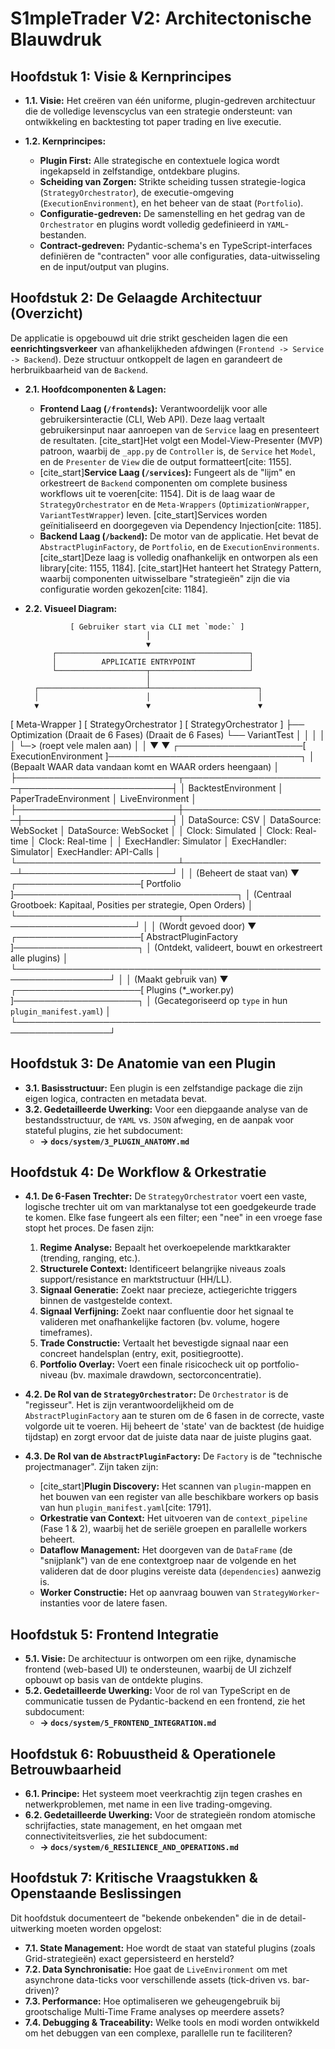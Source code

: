 # S1mpleTrader V2: Architectonische Blauwdruk

## Hoofdstuk 1: Visie & Kernprincipes

* **1.1. Visie:** Het creëren van één uniforme, plugin-gedreven architectuur die de volledige levenscyclus van een strategie ondersteunt: van ontwikkeling en backtesting tot paper trading en live executie.

* **1.2. Kernprincipes:**
    * **Plugin First:** Alle strategische en contextuele logica wordt ingekapseld in zelfstandige, ontdekbare plugins.
    * **Scheiding van Zorgen:** Strikte scheiding tussen strategie-logica (`StrategyOrchestrator`), de executie-omgeving (`ExecutionEnvironment`), en het beheer van de staat (`Portfolio`).
    * **Configuratie-gedreven:** De samenstelling en het gedrag van de `Orchestrator` en plugins wordt volledig gedefinieerd in `YAML`-bestanden.
    * **Contract-gedreven:** Pydantic-schema's en TypeScript-interfaces definiëren de "contracten" voor alle configuraties, data-uitwisseling en de input/output van plugins.

## Hoofdstuk 2: De Gelaagde Architectuur (Overzicht)

De applicatie is opgebouwd uit drie strikt gescheiden lagen die een **eenrichtingsverkeer** van afhankelijkheden afdwingen (`Frontend -> Service -> Backend`). Deze structuur ontkoppelt de lagen en garandeert de herbruikbaarheid van de `Backend`.

* **2.1. Hoofdcomponenten & Lagen:**
    * **Frontend Laag (`/frontends`):** Verantwoordelijk voor alle gebruikersinteractie (CLI, Web API). Deze laag vertaalt gebruikersinput naar aanroepen van de `Service` laag en presenteert de resultaten. [cite_start]Het volgt een Model-View-Presenter (MVP) patroon, waarbij de `_app.py` de `Controller` is, de `Service` het `Model`, en de `Presenter` de `View` die de output formatteert[cite: 1155].
    * [cite_start]**Service Laag (`/services`):** Fungeert als de "lijm" en orkestreert de `Backend` componenten om complete business workflows uit te voeren[cite: 1154]. Dit is de laag waar de `StrategyOrchestrator` en de `Meta-Wrappers` (`OptimizationWrapper`, `VariantTestWrapper`) leven. [cite_start]Services worden geïnitialiseerd en doorgegeven via Dependency Injection[cite: 1185].
    * **Backend Laag (`/backend`):** De motor van de applicatie. Het bevat de `AbstractPluginFactory`, de `Portfolio`, en de `ExecutionEnvironments`. [cite_start]Deze laag is volledig onafhankelijk en ontworpen als een library[cite: 1155, 1184]. [cite_start]Het hanteert het Strategy Pattern, waarbij componenten uitwisselbare "strategieën" zijn die via configuratie worden gekozen[cite: 1184].

* **2.2. Visueel Diagram:**


                [ Gebruiker start via CLI met `mode:` ]
                                 │
                                 ▼
            ┌───────────────────────────────────────────┐
            │          APPLICATIE ENTRYPOINT            │
            └────────────────────┬──────────────────────┘
                                 │
        ┌────────────────────────┴────────────────────────┐
        │                        │                        │
        ▼                        ▼                        ▼
[ Meta-Wrapper ]     [ StrategyOrchestrator ]     [ StrategyOrchestrator ]
  ├── Optimization         (Draait de 6 Fases)      (Draait de 6 Fases)
  └── VariantTest                │                        │
      │                          │                        │
      └─> (roept vele malen aan) │                        │
                                 ▼                        ▼
      ┌────────────────────[ ExecutionEnvironment ]───────────────────────────────┐
      │       (Bepaalt WAAR data vandaan komt en WAAR orders heengaan)            │
      ├──────────────────────────┬───────────────────────┬────────────────────────┤
      │ BacktestEnvironment      │ PaperTradeEnvironment │ LiveEnvironment        │
      ├──────────────────────────┼───────────────────────┼────────────────────────┤
      │ DataSource: CSV          │ DataSource: WebSocket │ DataSource: WebSocket  │
      │ Clock:      Simulated    │ Clock:      Real-time │ Clock:      Real-time  │
      │ ExecHandler: Simulator   │ ExecHandler: Simulator│ ExecHandler: API-Calls │
      └──────────────────────────┴───────────────────────┴────────────────────────┘
                                  │
                                  │ (Beheert de staat van)
                                  ▼
      ┌────────────────────[ Portfolio ]────────────────────────────────────┐
      │ (Centraal Grootboek: Kapitaal, Posities per strategie, Open Orders) │
      └──────────────────────────┬──────────────────────────────────────────┘
                                 │
                                 │ (Wordt gevoed door)
                                 ▼
      ┌────────────────────[ AbstractPluginFactory ]────────────────────┐
      │   (Ontdekt, valideert, bouwt en orkestreert alle plugins)       │
      └──────────────────────────┬──────────────────────────────────────┘
                                 │
                                 │ (Maakt gebruik van)
                                 ▼
      ┌────────────────────[ Plugins (*_worker.py) ]────────────────────┐
      │      (Gecategoriseerd op `type` in hun `plugin_manifest.yaml`)  │
      └─────────────────────────────────────────────────────────────────┘


## Hoofdstuk 3: De Anatomie van een Plugin

* **3.1. Basisstructuur:** Een plugin is een zelfstandige package die zijn eigen logica, contracten en metadata bevat.
* **3.2. Gedetailleerde Uwerking:** Voor een diepgaande analyse van de bestandsstructuur, de `YAML` vs. `JSON` afweging, en de aanpak voor stateful plugins, zie het subdocument:
    * **-> `docs/system/3_PLUGIN_ANATOMY.md`**

## Hoofdstuk 4: De Workflow & Orkestratie

* **4.1. De 6-Fasen Trechter:** De `StrategyOrchestrator` voert een vaste, logische trechter uit om van marktanalyse tot een goedgekeurde trade te komen. Elke fase fungeert als een filter; een "nee" in een vroege fase stopt het proces. De fasen zijn: 
    1.  **Regime Analyse:** Bepaalt het overkoepelende marktkarakter (trending, ranging, etc.).
    2.  **Structurele Context:** Identificeert belangrijke niveaus zoals support/resistance en marktstructuur (HH/LL).
    3.  **Signaal Generatie:** Zoekt naar precieze, actiegerichte triggers binnen de vastgestelde context.
    4.  **Signaal Verfijning:** Zoekt naar confluentie door het signaal te valideren met onafhankelijke factoren (bv. volume, hogere timeframes).
    5.  **Trade Constructie:** Vertaalt het bevestigde signaal naar een concreet handelsplan (entry, exit, positiegrootte).
    6.  **Portfolio Overlay:** Voert een finale risicocheck uit op portfolio-niveau (bv. maximale drawdown, sectorconcentratie).

* **4.2. De Rol van de `StrategyOrchestrator`:** De `Orchestrator` is de "regisseur". Het is zijn verantwoordelijkheid om de `AbstractPluginFactory` aan te sturen om de 6 fasen in de correcte, vaste volgorde uit te voeren. Hij beheert de 'state' van de backtest (de huidige tijdstap) en zorgt ervoor dat de juiste data naar de juiste plugins gaat.

* **4.3. De Rol van de `AbstractPluginFactory`:** De `Factory` is de "technische projectmanager". Zijn taken zijn:
    * [cite_start]**Plugin Discovery:** Het scannen van `plugin`-mappen en het bouwen van een register van alle beschikbare workers op basis van hun `plugin_manifest.yaml`[cite: 1791].
    * **Orkestratie van Context:** Het uitvoeren van de `context_pipeline` (Fase 1 & 2), waarbij het de seriële groepen en parallelle workers beheert.
    * **Dataflow Management:** Het doorgeven van de `DataFrame` (de "snijplank") van de ene contextgroep naar de volgende en het valideren dat de door plugins vereiste data (`dependencies`) aanwezig is.
    * **Worker Constructie:** Het op aanvraag bouwen van `StrategyWorker`-instanties voor de latere fasen.

## Hoofdstuk 5: Frontend Integratie

* **5.1. Visie:** De architectuur is ontworpen om een rijke, dynamische frontend (web-based UI) te ondersteunen, waarbij de UI zichzelf opbouwt op basis van de ontdekte plugins.
* **5.2. Gedetailleerde Uwerking:** Voor de rol van TypeScript en de communicatie tussen de Pydantic-backend en een frontend, zie het subdocument:
    * **-> `docs/system/5_FRONTEND_INTEGRATION.md`**

## Hoofdstuk 6: Robuustheid & Operationele Betrouwbaarheid

* **6.1. Principe:** Het systeem moet veerkrachtig zijn tegen crashes en netwerkproblemen, met name in een live trading-omgeving.
* **6.2. Gedetailleerde Uwerking:** Voor de strategieën rondom atomische schrijfacties, state management, en het omgaan met connectiviteitsverlies, zie het subdocument:
    * **-> `docs/system/6_RESILIENCE_AND_OPERATIONS.md`**

## Hoofdstuk 7: Kritische Vraagstukken & Openstaande Beslissingen

Dit hoofdstuk documenteert de "bekende onbekenden" die in de detail-uitwerking moeten worden opgelost:
* **7.1. State Management:** Hoe wordt de staat van stateful plugins (zoals Grid-strategieën) exact gepersisteerd en hersteld?
* **7.2. Data Synchronisatie:** Hoe gaat de `LiveEnvironment` om met asynchrone data-ticks voor verschillende assets (tick-driven vs. bar-driven)?
* **7.3. Performance:** Hoe optimaliseren we geheugengebruik bij grootschalige Multi-Time Frame analyses op meerdere assets?
* **7.4. Debugging & Traceability:** Welke tools en modi worden ontwikkeld om het debuggen van een complexe, parallelle run te faciliteren?